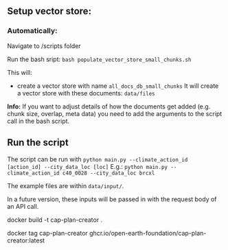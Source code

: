 ## Setup vector store:

### Automatically:

Navigate to /scripts folder

Run the bash sript:
`bash populate_vector_store_small_chunks.sh`

This will:

- create a vector store with name `all_docs_db_small_chunks`
  It will create a vector store with these documents: `data/files`

**Info:** If you want to adjust details of how the documents get added (e.g. chunk size, overlap, meta data) you need to add the arguments to the script call in the bash script.

## Run the script

The script can be run with `python main.py --climate_action_id [action_id] --city_data_loc [loc]`
E.g.: `python main.py --climate_action_id c40_0028 --city_data_loc brcxl`

The example files are within `data/input/`.

In a future version, these inputs will be passed in with the request body of an API call.

docker build -t cap-plan-creator .

docker tag cap-plan-creator ghcr.io/open-earth-foundation/cap-plan-creator:latest
